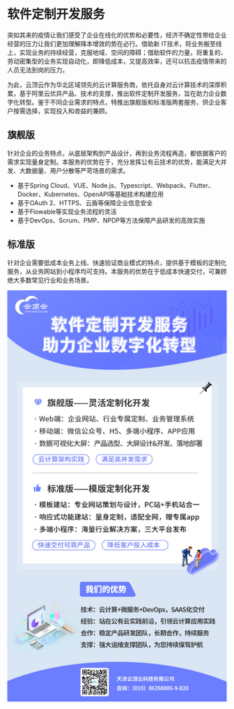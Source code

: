 # 软件定制开发服务

突如其来的疫情让我们感受了企业在线化的优势和必要性，经济不确定性带给企业经营的压力让我们更加理解降本增效的势在必行。借助新 IT技术，将业务搬至线上，实现业务的持续经营，克服地域、空间的障碍；借助软件的力量，将重复的、劳动密集型的业务实现自动化，即降低成本，又提高效率，还可以抗击疫情带来的人员无法到岗的压力。

为此，云顶云作为华北区域领先的云计算服务商，依托自身对云计算技术的深厚积累，基于阿里云优异产品、技术的支撑，推出软件定制开发服务，旨在助力企业数字化转型。鉴于不同企业需求的特点，特推出旗舰版和标准版两套服务，供企业客户按需选择，实现投入和收益的兼顾。

## 旗舰版

针对企业的业务特点，从底层架构到产品设计，再到业务流程再造，都依据客户的需求实现量身定制。本服务的优势在于，充分发挥公有云技术的优势，能满足大并发、大数据量、用户分散等严苛场景的需求。

* 基于Spring Cloud、VUE、Node.js、Typescript、Webpack、Flutter、Docker、Kubernetes、OpenAPI等基础技术构建应用
* 基于OAuth 2、HTTPS、云盾等保障企业信息安全
* 基于Flowable等实现业务流程的灵活
* 基于DevOps、Scrum、PMP、NPDP等方法保障产品研发的高效实施

## 标准版

针对企业需要低成本业务上线、快速验证商业模式的特点，提供基于模板的定制化服务，从业务网站到小程序均可支持。本服务的优势在于低成本快速交付，可兼顾绝大多数常见行业和业务场景。

![云顶云-软件定制服务](./img/云顶云-软件定制服务-2020.jpg)
